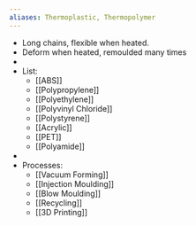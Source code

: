 ```yaml
---
aliases: Thermoplastic, Thermopolymer
---
```


- Long chains, flexible when heated.
- Deform when heated, remoulded many times
-
- List:
	- [[ABS]]
	- [[Polypropylene]]
	- [[Polyethylene]]
	- [[Polyvinyl Chloride]]
	- [[Polystyrene]]
	- [[Acrylic]]
	- [[PET]]
	- [[Polyamide]]
-
- Processes:
	- [[Vacuum Forming]]
	- [[Injection Moulding]]
	- [[Blow Moulding]]
	- [[Recycling]]
	- [[3D Printing]]